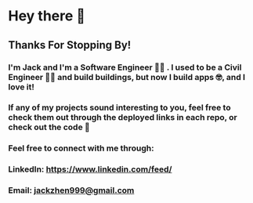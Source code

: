 # Hey there 👋
## Thanks For Stopping By! 

### I'm Jack and I'm a Software Engineer 👨‍💻 . I used to be a Civil Engineer 👷‍♂️ and build buildings, but now I build apps 🤓, and I love it!
### If any of my projects sound interesting to you, feel free to check them out through the deployed links in each repo, or check out the code 🥺

### Feel free to connect with me through:
### LinkedIn: https://www.linkedin.com/feed/
### Email: jackzhen999@gmail.com



